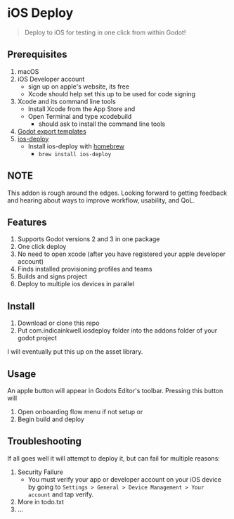 # iOS Deploy

> Deploy to iOS for testing in one click from within Godot!

## Prerequisites

1. macOS
2. iOS Developer account
    - sign up on apple's website, its free
    - Xcode should help set this up to be used for code signing
3. Xcode and its command line tools
    - Install Xcode from the App Store and 
    - Open Terminal and type xcodebuild 
        - should ask to install the command line tools
4. [Godot export templates](https://godotengine.org/download)
6. [ios-deploy](https://github.com/ios-control/ios-deploy)
    - Install ios-deploy with [homebrew](https://brew.sh)
        - `brew install ios-deploy`

## NOTE

This addon is rough around the edges. Looking forward to getting feedback and
hearing about ways to improve workflow, usability, and QoL.

## Features

1. Supports Godot versions 2 and 3 in one package
2. One click deploy
3. No need to open xcode (after you have registered your apple developer
   account)
4. Finds installed provisioning profiles and teams
5. Builds and signs project
6. Deploy to multiple ios devices in parallel

## Install

1. Download or clone this repo
2. Put com.indicainkwell.iosdeploy folder into the addons folder of your godot
   project

I will eventually put this up on the asset library.

## Usage

An apple button will appear in Godots Editor's toolbar. Pressing this button
will

1. Open onboarding flow menu if not setup or
2. Begin build and deploy

## Troubleshooting

If all goes well it will attempt to deploy it, but can fail for multiple reasons:

1. Security Failure
    - You must verify your app or developer account on your iOS device by going
      to `Settings > General > Device Management > Your account` and tap verify.
2. More in todo.txt
3. ...
